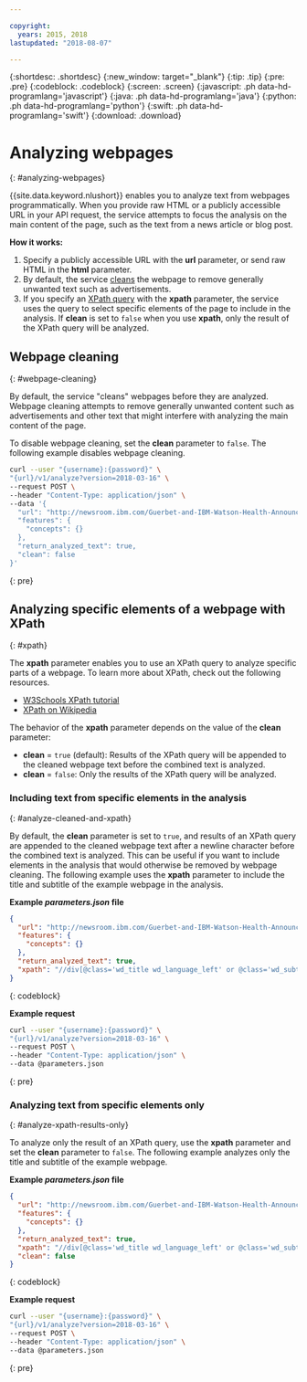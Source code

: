 ```yaml
---

copyright:
  years: 2015, 2018
lastupdated: "2018-08-07"

---
```


{:shortdesc: .shortdesc}
{:new_window: target="_blank"}
{:tip: .tip}
{:pre: .pre}
{:codeblock: .codeblock}
{:screen: .screen}
{:javascript: .ph data-hd-programlang='javascript'}
{:java: .ph data-hd-programlang='java'}
{:python: .ph data-hd-programlang='python'}
{:swift: .ph data-hd-programlang='swift'}
{:download: .download}


# Analyzing webpages
{: #analyzing-webpages}

{{site.data.keyword.nlushort}} enables you to analyze text from webpages programmatically. When you provide raw HTML or a publicly accessible URL in your API request, the service attempts to focus the analysis on the main content of the page, such as the text from a news article or blog post.

**How it works:**

1. Specify a publicly accessible URL with the **url** parameter, or send raw HTML in the **html** parameter.
2. By default, the service [cleans](#webpage-cleaning) the webpage to remove generally unwanted text such as advertisements.
3. If you specify an [XPath query](#xpath) with the **xpath** parameter, the service uses the query to select specific elements of the page to include in the analysis. If **clean** is set to `false` when you use **xpath**, only the result of the XPath query will be analyzed.

## Webpage cleaning
{: #webpage-cleaning}

By default, the service "cleans" webpages before they are analyzed. Webpage cleaning attempts to remove generally unwanted content such as advertisements and other text that might interfere with analyzing the main content of the page.

To disable webpage cleaning, set the **clean** parameter to `false`. The following example disables webpage cleaning.

```bash
curl --user "{username}:{password}" \
"{url}/v1/analyze?version=2018-03-16" \
--request POST \
--header "Content-Type: application/json" \
--data '{
  "url": "http://newsroom.ibm.com/Guerbet-and-IBM-Watson-Health-Announce-Strategic-Partnership-for-Artificial-Intelligence-in-Medical-Imaging-Liver"
  "features": {
    "concepts": {}
  },
  "return_analyzed_text": true,
  "clean": false
}'
```
{: pre}


## Analyzing specific elements of a webpage with XPath
{: #xpath}

The **xpath** parameter enables you to use an XPath query to analyze specific parts of a webpage. To learn more about XPath, check out the following resources.

  - [W3Schools XPath tutorial](https://www.w3schools.com/xml/xpath_intro.asp)
  - [XPath on Wikipedia](https://wikipedia.org/wiki/XPath)

The behavior of the **xpath** parameter depends on the value of the **clean** parameter: 

  - **clean** = `true` (default): Results of the XPath query will be appended to the cleaned webpage text before the combined text is analyzed.
  - **clean** = `false`: Only the results of the XPath query will be analyzed.

### Including text from specific elements in the analysis
{: #analyze-cleaned-and-xpath}

By default, the **clean** parameter is set to `true`, and results of an XPath query are appended to the cleaned webpage text after a newline character before the combined text is analyzed. This can be useful if you want to include elements in the analysis that would otherwise be removed by webpage cleaning. The following example uses the **xpath** parameter to include the title and subtitle of the example webpage in the analysis.

**Example *parameters.json* file**
```json
{
  "url": "http://newsroom.ibm.com/Guerbet-and-IBM-Watson-Health-Announce-Strategic-Partnership-for-Artificial-Intelligence-in-Medical-Imaging-Liver",
  "features": {
    "concepts": {}
  },
  "return_analyzed_text": true,
  "xpath": "//div[@class='wd_title wd_language_left' or @class='wd_subtitle wd_language_left']"
}
```
{: codeblock}

**Example request**
```bash
curl --user "{username}:{password}" \
"{url}/v1/analyze?version=2018-03-16" \
--request POST \
--header "Content-Type: application/json" \
--data @parameters.json
```
{: pre}


### Analyzing text from specific elements only
{: #analyze-xpath-results-only}

To analyze only the result of an XPath query, use the **xpath** parameter and set the **clean** parameter to `false`. The following example analyzes only the title and subtitle of the example webpage.

**Example *parameters.json* file**
```json
{
  "url": "http://newsroom.ibm.com/Guerbet-and-IBM-Watson-Health-Announce-Strategic-Partnership-for-Artificial-Intelligence-in-Medical-Imaging-Liver",
  "features": {
    "concepts": {}
  },
  "return_analyzed_text": true,
  "xpath": "//div[@class='wd_title wd_language_left' or @class='wd_subtitle wd_language_left']",
  "clean": false
}
```
{: codeblock}

**Example request**
```bash
curl --user "{username}:{password}" \
"{url}/v1/analyze?version=2018-03-16" \
--request POST \
--header "Content-Type: application/json" \
--data @parameters.json
```
{: pre}